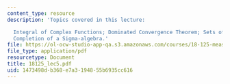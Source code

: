 ```yaml
---
content_type: resource
description: 'Topics covered in this lecture:

  Integral of Complex Functions; Dominated Convergence Theorem; Sets of Measure Zero;
  Completion of a Sigma-algebra.'
file: https://ol-ocw-studio-app-qa.s3.amazonaws.com/courses/18-125-measure-and-integration-fall-2003/1473498db368e7a3194855b6935cc616_18125_lec5.pdf
file_type: application/pdf
resourcetype: Document
title: 18125_lec5.pdf
uid: 1473498d-b368-e7a3-1948-55b6935cc616
---
```

